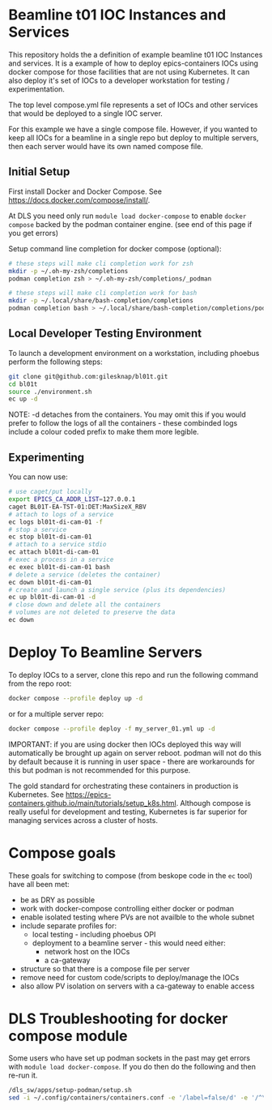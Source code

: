# Beamline t01 IOC Instances and Services

This repository holds the a definition of example beamline t01 IOC Instances and services. It is a example of how to deploy epics-containers IOCs using docker compose for those facilities that are not using Kubernetes. It can also deploy it's set of IOCs to a developer workstation for testing / experimentation.

The top level compose.yml file represents a set of IOCs and other services that would be deployed to a single IOC server.

For this example we have a single compose file. However, if you wanted to keep all IOCs for a beamline in a single repo but deploy to multiple servers, then each server would have its own named compose file.

## Initial Setup

First install Docker and Docker Compose. See https://docs.docker.com/compose/install/.

At DLS you need only run `module load docker-compose` to enable `docker compose` backed by the podman container engine. (see end of this page if you get errors)

Setup command line completion for docker compose (optional):
```bash
# these steps will make cli completion work for zsh
mkdir -p ~/.oh-my-zsh/completions
podman completion zsh > ~/.oh-my-zsh/completions/_podman

# these steps will make cli completion work for bash
mkdir -p ~/.local/share/bash-completion/completions
podman completion bash > ~/.local/share/bash-completion/completions/podman
```

## Local Developer Testing Environment

To launch a development environment on a workstation, including phoebus perform the following steps:

```bash
git clone git@github.com:gilesknap/bl01t.git
cd bl01t
source ./environment.sh
ec up -d
```

NOTE: -d detaches from the containers. You may omit this if you would prefer to follow the logs of all the containers - these combinded logs include a colour coded prefix to make them more legible.


## Experimenting
You can now use:

```bash
# use caget/put locally
export EPICS_CA_ADDR_LIST=127.0.0.1
caget BL01T-EA-TST-01:DET:MaxSizeX_RBV
# attach to logs of a service
ec logs bl01t-di-cam-01 -f
# stop a service
ec stop bl01t-di-cam-01
# attach to a service stdio
ec attach bl01t-di-cam-01
# exec a process in a service
ec exec bl01t-di-cam-01 bash
# delete a service (deletes the container)
ec down bl01t-di-cam-01
# create and launch a single service (plus its dependencies)
ec up bl01t-di-cam-01 -d
# close down and delete all the containers
# volumes are not deleted to preserve the data
ec down
```

# Deploy To Beamline Servers
To deploy IOCs to a server, clone this repo and run the following command from the repo root:

```bash
docker compose --profile deploy up -d
```

or for a multiple server repo:
```bash
docker compose --profile deploy -f my_server_01.yml up -d
```

IMPORTANT: if you are using docker then IOCs deployed this way will automatically be brought up again on server reboot. podman will not do this by default because it is running in user space - there are workarounds for this but podman is not recommended for this purpose.

The gold standard for orchestrating these containers in production is Kubernetes. See https://epics-containers.github.io/main/tutorials/setup_k8s.html. Although compose is really useful for development and testing, Kubernetes is far superior for managing services across a cluster of hosts.

# Compose goals

These goals for switching to compose (from beskope code in the `ec` tool) have all been met:

- be as DRY as possible
- work with docker-compose controlling either docker or podman
- enable isolated testing where PVs are not availble to the whole subnet
- include separate profiles for:
  - local testing - including phoebus OPI
  - deployment to a beamline server - this would need either:
    - network host on the IOCs
    - a ca-gateway
- structure so that there is a compose file per server
- remove need for custom code/scripts to deploy/manage the IOCs
- also allow PV isolation on servers with a ca-gateway to enable access

# DLS Troubleshooting for docker compose module

Some users who have set up podman sockets in the past may get errors with `module load docker-compose`. If you do then do the following and then re-run it.
```bash
/dls_sw/apps/setup-podman/setup.sh
sed -i ~/.config/containers/containers.conf -e '/label=false/d' -e '/^\[containers\]$/a label=false'
```